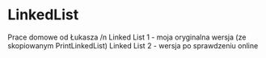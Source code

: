 # LinkedList
Prace domowe od Łukasza /n
Linked List 1 - moja oryginalna wersja (ze skopiowanym PrintLinkedList)
Linked List 2 - wersja po sprawdzeniu online
